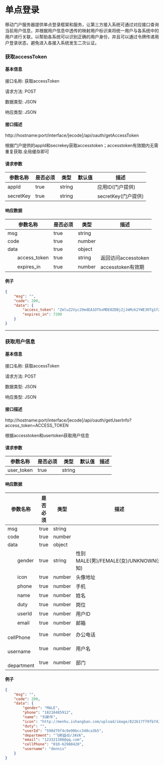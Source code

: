 # 单点登录

移动门户服务器提供单点登录框架和服务，让第三方接入系统可通过对应接口查询当前用户信息，并根据用户信息中透传的映射用户标识来将统一用户与各系统中的用户进行关联，以帮助各系统可以识别正确的用户身份，并且可以通过令牌传递用户登录状态，避免进入各接入系统发生二次认证。

###  获取accessToken

#### 基本信息
接口名称: 获取accessToken

请求方法: POST

数据类型: JSON

响应类型: JSON

#### 接口描述
http://hostname:port/interface/[ecode]/api/oauth/getAccessToken

根据门户提供的appId和secrekey获取accesstoken；accesstoken有效期内无需重复获取.全局缓存即可


#### 请求参数
|参数名称       |是否必须       |类型   |默认值 |描述                   |
|---------------|------------   |---    |----   |----                   |
|appId          |true           |string |       |应用ID(门户提供)       |
|secretKey      |true           |string |       |secretKey(门户提供)    |

#### 响应数据
|参数名称       |是否必须       |类型   |描述                   |
|---------------|------------   |---    |----                   |
|msg            |true           |string |                       |
|code           |true           |number |                       |
|data           |true           |object |                       |
|　　access_token |true           |string |返回访问accesstoken    |
|　　expires_in   |true           |number |accesstoken有效期      |

#### 例子
```json
{
    "msg": "",
    "code": 200,
    "data": {
        "access_token": "ZmluZ2Vyc29mdEA1OTkxMDE0ZDBjZjJmMzk2YWE3OTg1Y2FAMTUwMzkxMzYyMQ==",
        "expires_in": 7200
    }
}
```

-----------

###  获取用户信息

#### 基本信息
接口名称: 获取accessToken

请求方法: POST

数据类型: JSON

响应类型: JSON

#### 接口描述
http://hostname:port/interface/[ecode]/api/oauth/getUserInfo?access_token=ACCESS_TOKEN

根据accesstoken和usertoken获取用户信息


#### 请求参数
|参数名称       |是否必须       |类型   |默认值 |描述                   |
|---------------|------------   |---    |----   |----                   |
|user_token     |true           |string |       |    |

#### 响应数据
|参数名称       |是否必须       |类型   |描述                   |
|---------------|------------   |---    |----                   |
|msg            |true           |string |                       |
|code           |true           |number |                       |
|data           |true           |object |                       |
|　　gender     |true           |string |性别MALE(男)/FEMALE(女)/UNKNOWN(未知)    |
|　　icon       |true           |number |头像地址      |
|　　phone      |true           |number |手机      |
|　　name       |true           |number |姓名      |
|　　duty       |true           |number |岗位      |
|　　userId     |true           |number |用户ID      |
|　　email      |true           |number |邮箱      |
|　　cellPhone  |true           |number |办公电话      |
|　　username   |true           |number |用户名      |
|　　department |true           |number |部门      |

#### 例子
```json
{
    "msg": "",
    "code": 200,
    "data": {
        "gender": "MALE",
        "phone": "18210485912",
        "name": "刘新华",
        "icon": "http://menhu.ishangban.com/upload/image/822b17ff9fb74227916e90c3caa775c2.jpeg",
        "duty": "",
        "userId": "598d79f4c0e90bcc340ca3b5",
        "department": "飞舸益动/JAVA",
        "email": "123321386@qq.com",
        "cellPhone": "010-62988420",
        "username": "dennis"
    }
}
```
